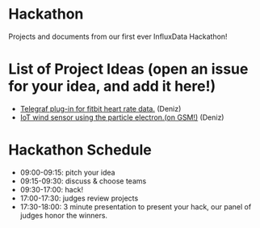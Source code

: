 # Hackathon
Projects and documents from our first ever InfluxData Hackathon!

# List of Project Ideas (open an issue for your idea, and add it here!)
* [Telegraf plug-in for fitbit heart rate data.](https://github.com/influxdata/hackathon-2017-sf/issues/1) (Deniz)
* [IoT wind sensor using the particle electron.(on GSM!)](https://github.com/influxdata/hackathon-2017-sf/issues/2) (Deniz)

# Hackathon Schedule
* 09:00-09:15: pitch your idea
* 09:15-09:30: discuss & choose teams
* 09:30-17:00: hack!
* 17:00-17:30: judges review projects
* 17:30-18:00: 3 minute presentation to present your hack, our panel of judges honor the winners.
